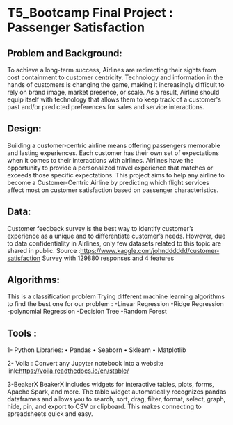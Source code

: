 # T5_Bootcamp Final Project : Passenger Satisfaction 

## Problem and Background:
To achieve a long-term success, Airlines are redirecting their sights from cost containment to customer centricity. Technology and information in the hands of customers is changing the game, making it increasingly difficult to rely on brand image, market presence, or scale. 
As a result, Airline should equip itself with technology that allows them to keep track of a customer's past and/or predicted preferences for sales and service interactions.

## Design:
Building a customer-centric airline means offering passengers memorable and lasting experiences. Each customer has their own set of expectations when it comes to their interactions with airlines. Airlines have the opportunity to provide a personalized travel experience that matches or exceeds those specific expectations.
This project aims to help any airline to become a Customer-Centric Airline by predicting which flight services affect most on customer satisfaction based on passenger characteristics.

## Data:
Customer feedback survey is the best way to identify customer’s experience as a unique and to differentiate customer’s needs.  However, due to data confidentiality in Airlines, only few datasets related to this topic are shared in public.
Source :https://www.kaggle.com/johndddddd/customer-satisfaction
Survey with 129880 responses and 4 features 

## Algorithms:
This is a classification problem
Trying different machine learning algorithms to find the best one for our problem :
-Linear Regression 
-Ridge Regression  
-polynomial Regression 
-Decision Tree 
-Random Forest


## Tools :
1- Python Libraries: 
•	Pandas
•	Seaborn 
•	Sklearn
•	Matplotlib

2- Voila : Convert any Jupyter notebook into a website 
link:https://voila.readthedocs.io/en/stable/

3-BeakerX
BeakerX includes widgets for interactive tables, plots, forms, Apache Spark, and more. The table widget automatically recognizes pandas dataframes and allows you to search, sort, drag, filter, format, select, graph, hide, pin, and export to CSV or clipboard. This makes connecting to spreadsheets quick and easy.
